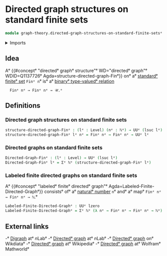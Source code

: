 # Directed graph structures on standard finite sets

```agda
module graph-theory.directed-graph-structures-on-standard-finite-setsᵉ where
```

<details><summary>Imports</summary>

```agda
open import elementary-number-theory.natural-numbersᵉ

open import foundation.dependent-pair-typesᵉ
open import foundation.universe-levelsᵉ

open import univalent-combinatorics.standard-finite-typesᵉ
```

</details>

## Idea

Aᵉ
{{#conceptᵉ "directedᵉ graphᵉ structure"ᵉ WD="directedᵉ graph"ᵉ WDID=Q1137726ᵉ Agda=structure-directed-graph-Finᵉ}}
onᵉ aᵉ [standardᵉ finiteᵉ set](univalent-combinatorics.standard-finite-types.mdᵉ)
`Finᵉ n`ᵉ isᵉ aᵉ [binaryᵉ type-valuedᵉ relation](foundation.binary-relations.mdᵉ)

```text
  Finᵉ nᵉ → Finᵉ nᵉ → 𝒰.ᵉ
```

## Definitions

### Directed graph structures on standard finite sets

```agda
structure-directed-graph-Finᵉ : (lᵉ : Level) (nᵉ : ℕᵉ) → UUᵉ (lsuc lᵉ)
structure-directed-graph-Finᵉ lᵉ nᵉ = Finᵉ nᵉ → Finᵉ nᵉ → UUᵉ lᵉ
```

### Directed graphs on standard finite sets

```agda
Directed-Graph-Finᵉ : (lᵉ : Level) → UUᵉ (lsuc lᵉ)
Directed-Graph-Finᵉ lᵉ = Σᵉ ℕᵉ (structure-directed-graph-Finᵉ lᵉ)
```

### Labeled finite directed graphs on standard finite sets

Aᵉ
{{#conceptᵉ "labeledᵉ finiteᵉ directedᵉ graph"ᵉ Agda=Labeled-Finite-Directed-Graphᵉ}}
consistsᵉ ofᵉ aᵉ [naturalᵉ number](elementary-number-theory.natural-numbers.mdᵉ) `n`ᵉ
andᵉ aᵉ mapᵉ `Finᵉ nᵉ → Finᵉ nᵉ → ℕ`.ᵉ

```agda
Labeled-Finite-Directed-Graphᵉ : UUᵉ lzero
Labeled-Finite-Directed-Graphᵉ = Σᵉ ℕᵉ (λ nᵉ → Finᵉ nᵉ → Finᵉ nᵉ → ℕᵉ)
```

## External links

-ᵉ [Digraph](https://ncatlab.org/nlab/show/digraphᵉ) atᵉ $n$Labᵉ
-ᵉ [Directedᵉ graph](https://ncatlab.org/nlab/show/directed+graphᵉ) atᵉ $n$Labᵉ
-ᵉ [Directedᵉ graph](https://www.wikidata.org/entity/Q1137726ᵉ) onᵉ Wikdiataᵉ
-ᵉ [Directedᵉ graph](https://en.wikipedia.org/wiki/Directed_graphᵉ) atᵉ Wikipediaᵉ
-ᵉ [Directedᵉ graph](https://mathworld.wolfram.com/DirectedGraph.htmlᵉ) atᵉ Wolframᵉ
  Mathworldᵉ